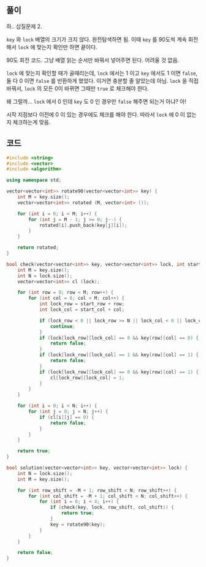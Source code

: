 ## 풀이

하.. 삽질문제 2.

`key` 와 `lock` 배열의 크기가 크지 않다. 완전탐색하면 됨. 이때 `key` 를 90도씩 계속 회전해서 `lock` 에 맞는지 확인만 하면 끝이다.

90도 회전 코드. 그냥 배열 읽는 순서만 바꿔서 넣어주면 된다. 어려울 것 없음.

`lock` 에 맞는지 확인할 때가 골때리는데, `lock` 에서는 1 이고 `key` 에서도 1 이면 `false`, 둘 다 0 이면 `false` 를 반환하게 했었다. 이거면 충분할 줄 알았는데 아님. `lock` 을 직접 바꿔서, `lock` 의 모든 0이 바뀌면 그때만 `true` 로 체크해야 한다.

왜 그럴까... `lock` 에서 0 인데 `key` 도 0 인 경우만 `false` 해주면 되는거 아냐? 아!

시작 지점보다 이전에 0 이 있는 경우에도 체크를 해야 한다. 따라서 `lock` 에 0 이 없는지 체크하는게 맞음.

## 코드

```cpp
#include <string>
#include <vector>
#include <algorithm>

using namespace std;

vector<vector<int>> rotate90(vector<vector<int>> key) {
    int M = key.size();
    vector<vector<int>> rotated (M, vector<int> ());

    for (int i = 0; i < M; i++) {
        for (int j = M - 1; j >= 0; j--) {
            rotated[i].push_back(key[j][i]);
        }
    }

    return rotated;
}

bool check(vector<vector<int>> key, vector<vector<int>> lock, int start_row, int start_col) {
    int M = key.size();
    int N = lock.size();
    vector<vector<int>> cl (lock);

    for (int row = 0; row < M; row++) {
        for (int col = 0; col < M; col++) {
            int lock_row = start_row + row;
            int lock_col = start_col + col;

            if (lock_row < 0 || lock_row >= N || lock_col < 0 || lock_col >= N) {
                continue;
            }
            if (lock[lock_row][lock_col] == 0 && key[row][col] == 0) {
                return false;
            }
            if (lock[lock_row][lock_col] == 1 && key[row][col] == 1) {
                return false;
            }
            if (lock[lock_row][lock_col] == 0 && key[row][col] == 1) {
                cl[lock_row][lock_col] = 1;
            }
        }
    }

    for (int i = 0; i < N; i++) {
        for (int j = 0; j < N; j++) {
            if (cl[i][j] == 0) {
                return false;
            }
        }
    }

    return true;
}

bool solution(vector<vector<int>> key, vector<vector<int>> lock) {
    int N = lock.size();
    int M = key.size();

    for (int row_shift = -M + 1; row_shift < N; row_shift++) {
        for (int col_shift = -M + 1; col_shift < N; col_shift++) {
            for (int i = 0; i < 4; i++) {
                if (check(key, lock, row_shift, col_shift)) {
                    return true;
                }
                key = rotate90(key);
            }
        }
    }

    return false;
}
```
